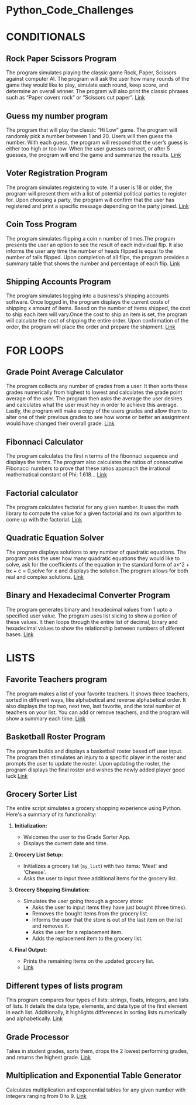 # Python_Code_Challenges
# CONDITIONALS
## Rock Paper Scissors Program
The program simulates playing the classic game Rock, Paper, Scissors against computer AI. The program will ask the user how many rounds of the game they would like to play, simulate each round, keep score, and determine an overall winner. The program will also print the classic phrases such as “Paper covers rock” or “Scissors cut paper”.
[Link](https://github.com/trintambogo/Python_Code_Challenges/blob/main/Rock%2C%20Paper%2C%20Scissors%20Program.ipynb)

## Guess my number program
The program that will play the classic “Hi Low” game. The program will randomly pick a number between 1 and 20. Users will then guess the number. With each guess, the program will respond that the user’s guess is either too high or too low. When the user guesses correct, or after 5 guesses, the program will end the game and summarize the results.
[Link](https://github.com/trintambogo/Python_Code_Challenges/blob/main/Guess%20my%20number%20app.ipynb)

## Voter Registration Program
The program simulates registering to vote. If a user is 18 or older, the program will present them with a list of potential political parties to register for. Upon choosing a party, the program will confirm that the user has registered and print a specific message depending on the party joined.
[Link](https://github.com/trintambogo/Python_Code_Challenges/blob/main/Voter%20Registration%20Program.ipynb)

## Coin Toss Program
The program simulates flipping a coin n number of times.The program presents the user an option to see the result of each individual flip. It also informs the user any time the number of heads flipped is equal to the number of tails flipped. Upon completion of all flips, the program provides a summary table that shows the number and percentage of each flip.
[Link](https://github.com/trintambogo/Python_Code_Challenges/blob/main/Coin%20Toss%20Program.ipynb)

## Shipping Accounts Program
The program simulates logging into a business's shipping accounts software. Once logged in, the program displays the current costs of shipping x amount of items. Based on the number of items shipped, the cost to ship each item will vary.Once the cost to ship an item is set, the program will calculate the cost of shipping the entire order. Upon confirmation of the order, the program will place the order and prepare the shipment.
[Link](https://github.com/trintambogo/Python_Code_Challenges/blob/main/Shipping%20Accounts%20Program.ipynb)

# FOR LOOPS
## Grade Point Average Calculator
The program collects any number of grades from a user. It then sorts these grades numerically from highest to lowest and calculates the grade point average of the user. The program then asks the average the user desires and calculates what the user must hey in order to achieve this average. Lastly, the program will make a copy of the users grades and allow them to alter one of their previous grades to see how worse or better an assignment would have changed their overall grade.
[Link](https://github.com/trintambogo/Python_Code_Challenges/blob/main/Grade%20Point%20Average%20Calculator.ipynb)

## Fibonnaci Calculator
The program calculates the first n terms of the fibonnaci sequence and displays the terms.
The program also calculates the ratios of consecutive Fibonacci numbers to prove that these ratios approach the irrational mathematical constant of Phi; 1.618…
[Link](https://github.com/trintambogo/Python_Code_Challenges/blob/main/Fibonacci%20Calculator.ipynb)
## Factorial calculator
The program calculates factorial for any given number. 
It uses the math library to compute the value for a given factorial and its own algorithm to come up with the factorial.
[Link](https://github.com/trintambogo/Python_Code_Challenges/blob/main/Factorial%20Calculator%20app.ipynb)

## Quadratic Equation Solver
The program displays solutions to any number of quadratic equations.
The program asks the user how many quadratic equations they would like to solve, ask for the coefficients of the equation in the standard form of ax^2 + bx + c = 0,solve for x and displays the solution.The program allows for both real and complex solutions.
[Link](https://github.com/trintambogo/Python_Code_Challenges/blob/main/Quadratic%20Equation%20Solver.ipynb)

## Binary and Hexadecimal Converter Program
The program generates binary and hexadecimal values from 1 upto a specified user value.
The program uses list slicing to show a portion of these values. It then loops through the entire list of decimal, binary and hexadecimal values to show the relationship between numbers of diferent bases.
[Link](https://github.com/trintambogo/Python_Code_Challenges/blob/main/_Binary%20and%20Hexadecimal%20Converter.ipynb)

# LISTS
## Favorite Teachers program
The program makes a list of your favorite teachers. It shows three teachers, sorted in different ways, like alphabetical and reverse alphabetical order. It also displays the top two, next two, last favorite, and the total number of teachers on your list. You can add or remove teachers, and the program will show a summary each time.
[Link](https://github.com/trintambogo/Python_Code_Challenges/blob/main/FavoriteTeachersProgram.ipynb) 

## Basketball Roster Program
The program builds and displays a basketball roster based off user input. The program then stimulates an injury to a specific player in the roster and prompts the user to update the roster. Upon updating the roster, the program displays the final roster and wishes the newly added player good luck
[Link](https://github.com/trintambogo/Python_Code_Challenges/blob/main/Basketball%20Roster%20Program.ipynb) 
## Grocery Sorter List 
The entire script simulates a grocery shopping experience using Python. Here's a summary of its functionality:

1. **Initialization:**
   - Welcomes the user to the Grade Sorter App.
   - Displays the current date and time.

2. **Grocery List Setup:**
   - Initializes a grocery list (`my_list`) with two items: 'Meat' and 'Cheese'.
   - Asks the user to input three additional items for the grocery list.

3. **Grocery Shopping Simulation:**
   - Simulates the user going through a grocery store:
     - Asks the user to input items they have just bought (three times).
     - Removes the bought items from the grocery list.
     - Informs the user that the store is out of the last item on the list and removes it.
     - Asks the user for a replacement item.
     - Adds the replacement item to the grocery list.

4. **Final Output:**
   - Prints the remaining items on the updated grocery list.
   - [Link](https://github.com/trintambogo/Python_Code_Challenges/blob/main/GroceryListApp.ipynb)
     
## Different types of lists program
This program compares four types of lists: strings, floats, integers, and lists of lists. It details the data type, elements, and data type of the first element in each list. Additionally, it highlights differences in sorting lists numerically and alphabetically. 
[Link](https://github.com/trintambogo/Python_Code_Challenges/blob/main/Different%20types%20of%20lists%20program.ipynb) 

## Grade Processor
Takes in student grades, sorts them, drops the 2 lowest performing grades, and returns the highest grade.
[Link](https://github.com/trintambogo/Python_Code_Challenges/blob/main/GradeSorter.ipynb) 

## Multiplication and Exponential Table Generator
Calculates multiplication and exponential tables for any given number with integers ranging from 0 to 9.
[Link](https://github.com/trintambogo/Python_Code_Challenges/blob/main/multiplication%20and%20exponent%20table.ipynb)
